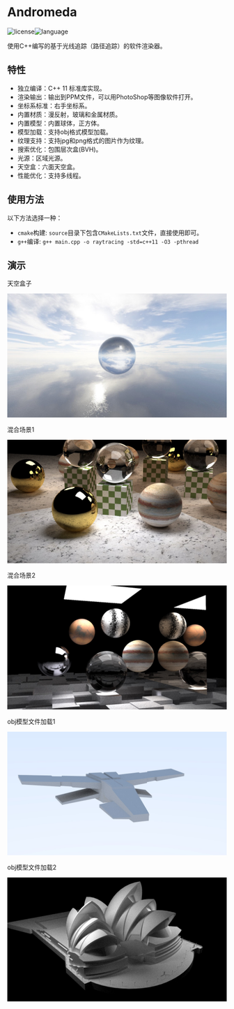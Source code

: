 # Andromeda

![license](https://img.shields.io/badge/license-MIT-brightgreen.svg)![language](https://img.shields.io/badge/language-C%2B%2B11-brightgreen.svg) 

使用C++编写的基于光线追踪（路径追踪）的软件渲染器。

## 特性

- 独立编译：C++ 11 标准库实现。
- 渲染输出：输出到PPM文件，可以用PhotoShop等图像软件打开。
- 坐标系标准：右手坐标系。
- 内置材质：漫反射，玻璃和金属材质。
- 内置模型：内置球体，正方体。
- 模型加载：支持obj格式模型加载。
- 纹理支持：支持jpg和png格式的图片作为纹理。
- 搜索优化：包围层次盒(BVH)。
- 光源：区域光源。
- 天空盒：六面天空盒。
- 性能优化：支持多线程。

## 使用方法

以下方法选择一种：

* `cmake`构建: `source`目录下包含`CMakeLists.txt`文件，直接使用即可。
* `g++`编译: `g++ main.cpp -o raytracing -std=c++11 -O3 -pthread`

## 演示

天空盒子

![](images/demo1.jpg)

混合场景1

![](images/demo2.jpg)

混合场景2

![](images/demo3.jpg)

obj模型文件加载1

![](images/demo4.jpg)

obj模型文件加载2

![](images/demo5.jpg)